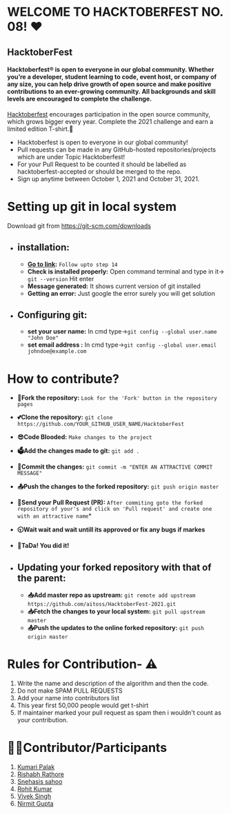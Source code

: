 # WELCOME TO HACKTOBERFEST NO. 08! ❤


## HacktoberFest

#### Hacktoberfest® is open to everyone in our global community. Whether you’re a developer, student learning to code, event host, or company of any size, you can help drive growth of open source and make positive contributions to an ever-growing community. All backgrounds and skill levels are encouraged to complete the challenge.
[Hacktoberfest](https://hacktoberfest.digitalocean.com/) encourages participation in the open source community, which grows bigger every year. Complete the 2021 challenge and earn a limited edition T-shirt.👕
<ul>
  <li>Hacktoberfest is open to everyone in our global community!</li>
  
  <li>Pull requests can be made in any GitHub-hosted repositories/projects which are under Topic Hacktoberfest!</li>
  
  <li> For your Pull Request to be counted it should be labelled as hacktoberfest-accepted or should be merged to the repo. </li>
  
  <li> Sign up anytime between October 1, 2021 and October 31, 2021. </li>
</ul>

# Setting up git in local system

Download git from https://git-scm.com/downloads

- ## installation:

  - **[Go to link](https://www.linode.com/docs/development/version-control/how-to-install-git-on-linux-mac-and-windows/):** `Follow upto step 14`
  - **Check is installed properly:** Open command terminal and type in it-> `git --version` Hit enter
  - **Message generated:** It shows current version of git installed
  - **Getting an error:** Just google the error surely you will get solution

- ## Configuring git:

  - **set your user name:** In cmd type->`git config --global user.name "John Doe"`
  - **set email address :** In cmd type->`git config --global user.email johndoe@example.com`


# How to contribute?

  - **🍴Fork the repository:** `Look for the 'Fork' button in the repository pages`

  - **💕Clone the repository:** `git clone https://github.com/YOUR_GITHUB_USER_NAME/HacktoberFest`

  - **😎Code Blooded:** `Make changes to the project`

  - **🗳Add the changes made to git:** `git add .`

  - **📝Commit the changes:** `git commit -m "ENTER AN ATTRACTIVE COMMIT MESSAGE"`

  - **📤Push the changes to the forked repository:** `git push origin master`

  - **🙏Send your Pull Request (PR):** `After commiting goto the forked repository of your's and click on 'Pull request' and create one with an attractive name`\*

  - **🕤Wait wait and wait untill its approved or fix any bugs if markes**
  - **🎉TaDa! You did it!**

- ## Updating your forked repository with that of the parent:
  - **📥Add master repo as upstream:** `git remote add upstream https://github.com/aitoss/HacktoberFest-2021.git`
  - **📥Fetch the changes to your local system:** `git pull upstream master`
  - **📤Push the updates to the online forked repository:** `git push origin master`



# Rules for Contribution- ⚠
1. Write the name and description of the algorithm and then the code.
2. Do not make SPAM PULL REQUESTS 
3. Add your name into contributors list
4. This year first 50,000 people would get t-shirt
5. If maintainer marked your pull request as spam then i wouldn't count as your contribution.



# 👨‍💻Contributor/Participants

1. [Kumari Palak](https://github.com/Palak-137)
2. [Rishabh Rathore](https://github.com/xerycks)
3. [Snehasis sahoo](https://github.com/kazukilapislazuli)
4. [Rohit Kumar](https://github.com/The-Fuse)
5. [Vivek Singh](https://github.com/thevkscode)
6. [Nirmit Gupta](https://github.com/Nirmit1910)

